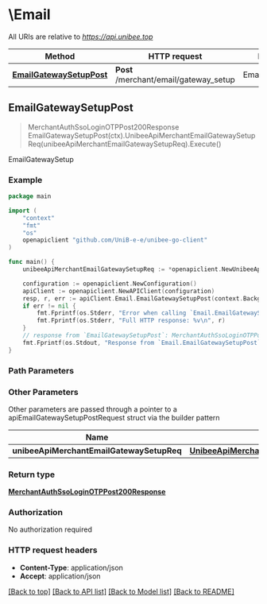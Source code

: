 # \Email

All URIs are relative to *https://api.unibee.top*

Method | HTTP request | Description
------------- | ------------- | -------------
[**EmailGatewaySetupPost**](Email.md#EmailGatewaySetupPost) | **Post** /merchant/email/gateway_setup | EmailGatewaySetup



## EmailGatewaySetupPost

> MerchantAuthSsoLoginOTPPost200Response EmailGatewaySetupPost(ctx).UnibeeApiMerchantEmailGatewaySetupReq(unibeeApiMerchantEmailGatewaySetupReq).Execute()

EmailGatewaySetup

### Example

```go
package main

import (
	"context"
	"fmt"
	"os"
	openapiclient "github.com/UniB-e-e/unibee-go-client"
)

func main() {
	unibeeApiMerchantEmailGatewaySetupReq := *openapiclient.NewUnibeeApiMerchantEmailGatewaySetupReq("Data_example", "GatewayName_example") // UnibeeApiMerchantEmailGatewaySetupReq | 

	configuration := openapiclient.NewConfiguration()
	apiClient := openapiclient.NewAPIClient(configuration)
	resp, r, err := apiClient.Email.EmailGatewaySetupPost(context.Background()).UnibeeApiMerchantEmailGatewaySetupReq(unibeeApiMerchantEmailGatewaySetupReq).Execute()
	if err != nil {
		fmt.Fprintf(os.Stderr, "Error when calling `Email.EmailGatewaySetupPost``: %v\n", err)
		fmt.Fprintf(os.Stderr, "Full HTTP response: %v\n", r)
	}
	// response from `EmailGatewaySetupPost`: MerchantAuthSsoLoginOTPPost200Response
	fmt.Fprintf(os.Stdout, "Response from `Email.EmailGatewaySetupPost`: %v\n", resp)
}
```

### Path Parameters



### Other Parameters

Other parameters are passed through a pointer to a apiEmailGatewaySetupPostRequest struct via the builder pattern


Name | Type | Description  | Notes
------------- | ------------- | ------------- | -------------
 **unibeeApiMerchantEmailGatewaySetupReq** | [**UnibeeApiMerchantEmailGatewaySetupReq**](UnibeeApiMerchantEmailGatewaySetupReq.md) |  | 

### Return type

[**MerchantAuthSsoLoginOTPPost200Response**](MerchantAuthSsoLoginOTPPost200Response.md)

### Authorization

No authorization required

### HTTP request headers

- **Content-Type**: application/json
- **Accept**: application/json

[[Back to top]](#) [[Back to API list]](../README.md#documentation-for-api-endpoints)
[[Back to Model list]](../README.md#documentation-for-models)
[[Back to README]](../README.md)

